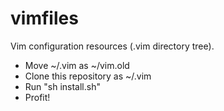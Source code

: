 # vimfiles
Vim configuration resources (.vim directory tree).

- Move ~/.vim as ~/vim.old
- Clone this repository as ~/.vim
- Run "sh install.sh"
- Profit!

